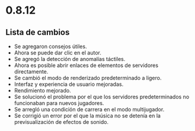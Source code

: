 # 0.8.12

## Lista de cambios

- Se agregaron consejos útiles.
- Ahora se puede dar clic en el autor.
- Se agregó la detección de anomalías táctiles.
- Ahora es posible abrir enlaces de elementos de servidores directamente.
- Se cambió el modo de renderizado predeterminado a ligero.
- Interfaz y experiencia de usuario mejoradas.
- Rendimiento mejorado.
- Se solucionó el problema por el que los servidores predeterminados no funcionaban para nuevos jugadores.
- Se arregló una condición de carrera en el modo multijugador.
- Se corrigió un error por el que la música no se detenía en la previsualización de efectos de sonido.
